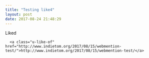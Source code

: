 ```yaml
---
title: "Testing like4"
layout: post
date: 2017-08-24 21:48:29
---
```

<article class="h-entry">
  <p class="p-name">
    Liked
    
      <a class="u-like-of" href="http://www.indietom.org/2017/08/15/webmention-test/">http://www.indietom.org/2017/08/15/webmention-test/</a>
    
  </p>
</article>
